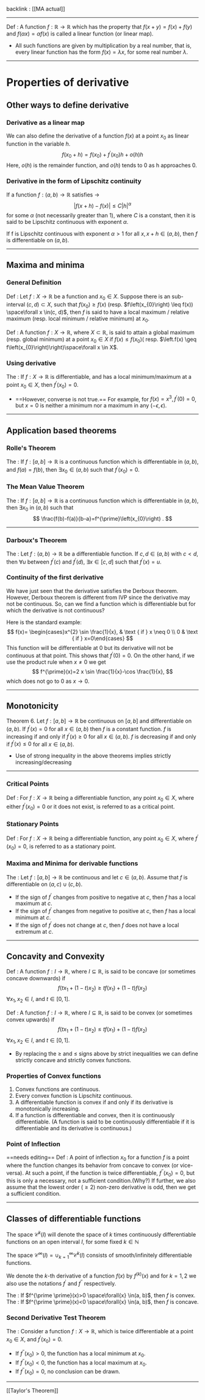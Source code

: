 backlink : [[MA actual]]

---
<span class="blue">Def</span> : A function $f: \mathbb{R} \rightarrow \mathbb{R}$ which has the property that $f(x+y)=f(x)+f(y)$ and $f(\alpha x)=\alpha f(x)$ is called a linear function (or linear map). 
- All such functions are given by multiplication by a real number, that is, every linear function has the form $f(x)=\lambda x$, for some real number $\lambda$.

---
# Properties of derivative
## Other ways to define derivative
### Derivative as a linear map
We can also define the derivative of a function $f(x)$ at a point $x_0$ as linear function in the variable $h$.  
$$
f\left(x_{0}+h\right)=f\left(x_{0}\right)+f^{\prime}\left(x_{0}\right) h+o(h) h
$$
Here, $o(h)$ is the remainder function, and $o(h)$ tends to 0 as h approaches 0.

### Derivative in the form of Lipschitz continuity
If a function $f:(a, b) \rightarrow \mathbb{R}$ satisfies -> 
$$
|f(x+h)-f(x)| \leq C|h|^{\alpha}
$$
for some $\alpha$ (not necessarily greater than 1), where $C$ is a constant, then it is said to be Lipschitz continuous with exponent $\alpha$.

If f is Lipschitz continuous with exponent $\alpha>1$ for all $x, x+h \in(a, b)$, then $f$ is differentiable on $(a, b)$.

---
## Maxima and minima
### General Definition
<span class="blue">Def</span> : Let $f: X \rightarrow \mathbb{R}$ be a function and $x_{0}\in X$. Suppose there is an sub-interval $(c, d) \subset X$, such that $f\left(x_{0}\right) \geq f(x)$ (resp. $f\left(x_{0}\right) \leq f(x)) \space\forall x \in(c, d)$, then $f$ is said to have a local maximum / relative maximum (resp. local minimum / relative minimum) at $x_{0}$.

<span class="blue">Def</span> : A function $f: X \rightarrow \mathbb{R}$, where $X \subset \mathbb{R}$, is said to attain a global maximum (resp. global minimum) at a point $x_{0} \in X$ if $f(x) \leq f\left(x_{0}\right)\left(\right.$ resp. $\left.f(x) \geq f\left(x_{0}\right)\right)\space\forall x \in X$. 

### Using derivative
<span class="orange">The</span> : If $f:X→\mathbb{R}$ is differentiable, and has a local minimum/maximum at a point $x_0∈X$, then $f^\prime(x_0) = 0$.

- ==However, converse is not true.==
    For example, for $f(x)=x^{3}, f^{\prime}(0)=0$, but $x=0$ is neither a minimum nor a maximum in any $(-\epsilon, \epsilon)$.

---
## Application based theorems
### Rolle's Theorem
<span class="orange">The</span> : If $f:[a, b] \rightarrow \mathbb{R}$ is a continuous function which is differentiable in $(a, b)$, and $f(a)=f(b)$, then  $\exists x_{0}\in(a, b)$ such that $f^{\prime}\left(x_{0}\right)=0$.

### The Mean Value Theorem
<span class="orange">The</span> : If $f:[a, b] \rightarrow \mathbb{R}$ is a continuous function which is differentiable in $(a, b)$, then  $\exists x_{0}$ in $(a, b)$ such that
$$
\frac{f(b)-f(a)}{b-a}=f^{\prime}\left(x_{0}\right) .
$$

---
### Darboux's Theorem
<span class="orange">The</span> : Let $f:(a, b) \rightarrow \mathbb{R}$ be a differentiable function. If $c, d \in(a, b)$ with $c<d$, then $\forall u$ between $f^{\prime}(c)$ and $f^{\prime}(d)$, $\exists x\in[c, d]$ such that $f^{\prime}(x)=u$.

### Continuity of the first derivative
We have just seen that the derivative satisfies the Derboux theorem. 
However, Derboux theorem is different from IVP since the derivative may not be continuous.
So, can we find a function which is differentiable but for which the derivative is not continuous?

Here is the standard example:
$$
f(x)= \begin{cases}x^{2} \sin \frac{1}{x}, & \text { if } x \neq 0 \\ 0 & \text { if } x=0\end{cases}
$$
This function will be differentiable at 0 but its derivative will not be continuous at that point. This shows that $f^{\prime}(0)=0$. On the other hand, if we use the product rule when $x \neq 0$ we get
$$
f^{\prime}(x)=2 x \sin \frac{1}{x}-\cos \frac{1}{x},
$$
which does not go to 0 as $x \rightarrow 0$.

---
## Monotonicity
Theorem 6. Let $f:[a, b] \rightarrow \mathbb{R}$ be continuous on $[a, b]$ and differentiable on $(a, b)$.
If $f^{\prime}(x)=0$ for all $x \in(a, b)$ then $f$ is a constant function.
$f$ is increasing if and only if $f^{\prime}(x) \geq 0$ for all $x \in(a, b)$.
$f$ is decreasing if and only if $f^{\prime}(x) \leq 0$ for all $x \in(a, b)$.

- Use of strong inequality in the above theorems implies strictly increasing/decreasing

---
### Critical Points
<span class="blue">Def</span> : For $f:X\rightarrow \mathbb{R}$ being a differentiable function, any point $x_0\in{X}$, where either $f^\prime(x_0)=0$ or it does not exist, is referred to as a critical point. 

### Stationary Points
<span class="blue">Def</span> : For $f:X\rightarrow \mathbb{R}$ being a differentiable function, any point $x_0\in{X}$, where $f^\prime(x_0)=0$, is referred to as a stationary point.

### Maxima and Minima for derivable functions
<span class="orange">The</span> : Let $f:[a, b] \rightarrow \mathbb{R}$ be continuous and let $c \in(a, b)$. Assume that $f$ is differentiable on $(a, c) \cup(c, b)$.
- If the sign of $f^{\prime}$ changes from positive to negative at $c$, then $f$ has a local maximum at $c$.
- If the sign of $f^{\prime}$ changes from negative to positive at $c$, then $f$ has a local minimum at $c$.
- If the sign of $f^{\prime}$ does not change at $c$, then $f$ does not have a local extremum at $c$.

---
## Concavity and Convexity
<span class="blue">Def</span> : A function $f: I \rightarrow \mathbb{R}$, where $I\subseteq\mathbb{R}$, is said to be concave (or sometimes concave downwards) if
$$
f\left(t x_{1}+(1-t) x_{2}\right) \geq t f\left(x_{1}\right)+(1-t) f\left(x_{2}\right)
$$
$\forall x_{1}, x_{2}\in I$, and $t \in[0,1]$. 

<span class="blue">Def</span> : A function $f: I \rightarrow \mathbb{R}$, where $I\subseteq\mathbb{R}$, is said to be convex (or sometimes convex upwards) if
$$
f\left(t x_{1}+(1-t) x_{2}\right) \leq t f\left(x_{1}\right)+(1-t) f\left(x_{2}\right)
$$
$\forall x_{1}, x_{2}\in I$, and $t \in[0,1]$. 

- By replacing the $\geq$ and $\leq$ signs above by strict inequalities we can define strictly concave and strictly convex functions.

### Properties of Convex functions
1. Convex functions are continuous.
2. Every convex function is Lipschitz continuous.
3. A differentiable function is convex if and only if its derivative is monotonically increasing.
4. If a function is differentiable and convex, then it is continuously differentiable. (A function is said to be continuously differentiable if it is differentiable and its derivative is continuous.)

### Point of Inflection
==needs editing==
<span class="blue">Def</span> : A point of inflection $x_{0}$ for a function $f$ is a point where the function changes its behavior from concave to convex (or vice-versa). At such a point, if the function is twice differentiable, $f^{\prime \prime}\left(x_{0}\right)=0$, but this is only a necessary, not a sufficient condition.(Why?) If further, we also assume that the lowest order $(\geq 2)$ non-zero derivative is odd, then we get a sufficient condition.

---
## Classes of differentiable functions
The space $\mathcal{C}^{k}(I)$ will denote the space of $k$ times continuously differentiable functions on an open interval $I$, for some fixed $k \in \mathbb{N}$

The space $\mathcal{C}^{\infty}(I) = \cup_{k=1}^{\infty}\mathcal{C}^{k}(I)$ consists of smooth/infinitely differentiable functions.

We denote the $k$-th derivative of a function $f(x)$ by $f^{(k)}(x)$ and for $k=1,2$ we also use the notations $f^{\prime}$ and $f^{\prime \prime}$ respectively.

<span class="orange">The</span> : If $f^{\prime \prime}(x)>0 \space\forall{x} \in(a, b)$, then $f$ is convex.
<span class="orange">The</span> : If $f^{\prime \prime}(x)<0 \space\forall{x} \in(a, b)$, then $f$ is concave.

### Second Derivative Test Theorem
<span class="orange">The</span> : Consider a function $f:X\rightarrow\mathbb{R}$, which is twice differentiable at a point $x_0\in{X}$, and $f^{\prime}(x_0)=0$. 
- If $f^{\prime \prime}\left(x_{0}\right)>0$, the function has a local minimum at $x_{0}$.
- If $f^{\prime \prime}\left(x_{0}\right)<0$, the function has a local maximum at $x_{0}$.
- If $f^{\prime \prime}\left(x_{0}\right)=0$, no conclusion can be drawn.

---
[[Taylor's Theorem]]
